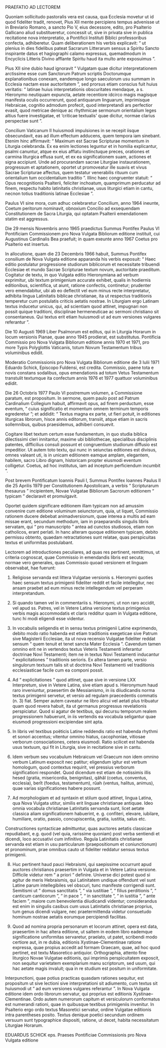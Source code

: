 PRAEFATIO AD LECTOREM

Quoniam sollicitudo pastoralis vera est causa, qua Ecclesia movetur ut id quod fideliter tradit, renovet, Pius XII mente percipiens tempus advenisse ut in Breviario Romano, a sancto Pio V, eius decessore, edito, pro Psalterio Gallicano aliud substitueretur, concessit ut, sive in privata sive in publica recitatione nova interpretatio, a Pontificii Instituti Biblici professoribus confecta, adhiberetur. Quam deliberationem his verbis explicavit: “ ut plenius in dies fidelibus pateat Sacrarum Litterarum sensus a Spiritu Sancto inspirante datus et hagiographi calamo expressus, quemadmodum in Encyclicis Litteris Divino afflante Spiritu haud ita multo ante exposuimus ”.

Pius XII sine dubio haud ignoravit “ Vulgatam quae dicitur interpretationem arctissime esse cum Sanctorum Patrum scriptis Doctorumque explanationibus conexam, eandemque longo saeculorum usu summam in Ecclesia nactam esse auctoritatem ”, sed prorsus etiam conscius fuit huius veritatis: “ latinae huius interpretationis obscuritates mendaque, a s. Hieronymo neutiquam expuncta, aetate recentiore idcirco magis magisque manifesta oculis occurrerunt, quod antiquarum linguarum, imprimisque Hebraicae, cognitio admodum profecit, quod interpretandi ars perfectior evasit, quod metricae denique ac rhythmicae sermonum orientalium leges altius fuere investigatae, et ‘criticae textualis' quae dicitur, normae clarius perspectae sunt ”.

Concilium Vaticanum II huiusmodi impulsiones in se recepit iisque obsecundavit, eas ad illum effectum adducens, quem tempora iam sinebant. Etenim hinc affirmavit: “ Maximum est Sacrae Scripturae momentum in Liturgia celebranda. Ex ea enim lectiones leguntur et in homilia explicantur, psalmi canuntur, atque ex eius afflatu instinctuque preces, orationes et carmina liturgica effusa sunt, et ex ea significationem suam, actiones et signa accipiunt. Unde ad procurandam sacrae Liturgiae instaurationem, progressum et aptationem, oportet ut promoveatur ille suavis et vivus Sacrae Scripturae affectus, quem testatur venerabilis rituum cum orientalium tum occidentalium traditio ”. Illinc haec congruenter statuit: “ Opus recognitionis Psalterii, feliciter inchoatum, quamprimum perducatur ad finem, respectu habito latinitatis christianae, usus liturgici etiam in cantu, necnon totius traditionis latinae Ecclesiae ”.

Paulus VI sine mora, cum adhuc celebraretur Concilium, anno 1964 ineunte, Coetum peritorum nominavit, obnoxium Concilio ad exsequendam Constitutionem de Sacra Liturgia, qui optatam Psalterii emendationem statim est aggressus.

Die 29 mensis Novembris anno 1965 praedictus Summus Pontifex Paulus VI Pontificiam Commissionem pro Nova Vulgata Bibliorum editione instituit, cui Augustinus Cardinalis Bea praefuit; in quam exeunte anno 1967 Coetus pro Psalterio est insertus.

In allocutione, quam die 23 Decembris 1966 habuit, Summus Pontifex consilium de Nova Vulgata editione apparanda his verbis exposuit: “ Haec editio postulatur progressione studiorum biblicorum et necessitate tribuendi Ecclesiae et mundo Sacrae Scripturae textum novum, auctoritate praeditum. Cogitatur de textu, in quo Vulgata editio Hieronymiana ad verbum exprimitur, ubi textum primigenium accurate exhibet, qualis in hodiernis editionibus, scientifica, ut aiunt, ratione confectis, continetur; prudenter vero emendabitur, ubi ab eo deflectit vel eum minus recte interpretatur, adhibita lingua Latinitatis biblicae christianae, ita ut respectus traditionis temperetur cum postulatis criticis aetatis nostrae. In Liturgiam ergo Latinam textus inducetur unicus, qui, ad scientiam quod attinet, impugnari non possit quique traditioni, disciplinae hermeneuticae ac sermoni christiano sit consentaneus. Qui textus erit etiam huiusmodi ut ad eum versiones vulgares referantur ”.

Die 10 Augusti 1969 Liber Psalmorum est editus, qui in Liturgia Horarum in locum versionis Pianae, quae anno 1945 prodierat, est substitutus. Pontificia Commissio pro Nova Vulgata Bibliorum editione annis 1970 et 1971, pro more Typis Polyglottis Vaticanis, totum Novum Testamentum tribus voluminibus edidit.

Moderatio Commissionis pro Nova Vulgata Bibliorum editione die 3 Iulii 1971 Eduardo Schick, Episcopo Fuldensi, est credita. Commissio, paene tota e novis constans sodalibus, opus emendationis ad totum Vetus Testamentum transtulit textumque ita confectum annis 1976 et 1977 quattuor voluminibus edidit.

Die 26 Octobris 1977 Paulo VI postremum volumen, a Commissione paratum, est propositum. In sermone, quem paulo post ad Patrum Cardinalium Collegium habuit, affirmavit opus, ad finem perductum, esse eventum, “ cuius significatio et momentum omnem terminum temporis egrederetur ”; et addidit: “ Textus magna ex parte, ut fieri potuit, in editiones liturgicas librorum, hisce annis editorum, transiit, atque etiam in sacris sollemnibus, quibus praesidemus, adhiberi consuevit.

Cogitare libet textum certum esse fundamentum, in quo studia biblica dilectissimi cleri innitantur, maxime ubi bibliothecae, specialibus disciplinis patentes, difficilius consuli possunt et congruentium studiorum diffusio est impeditior. Ut autem toto textu, qui nunc in seiunctas editiones est divisus, omnes valeant uti, is in unicam editionem eamque amplam, elegantem, habilem, sacro Libro dignam, historicam propter eiusmodi eventum colligetur. Coetus, ad hoc institutus, iam ad inceptum perficiendum incumbit ”.

Post brevem Pontificatum Ioannis Pauli I, Summus Pontifex Ioannes Paulus II die 25 Aprilis 1979 per Constitutionem Apostolicam, a verbis “ Scripturarum thesaurus ” incipientem, Novae Vulgatae Bibliorum Sacrorum editionem “ typicam ” declaravit et promulgavit.

Oportet quidem significare editionem illam typicam non ad amussim convenire cum editione voluminum seiunctorum, quia, ut liquet, Commissio rationem ducere debebat animadversionum, quae interea a multis ad eam missae erant, secundum methodum, iam in praeparandis singulis libris servatam, qui “ pro manuscripto ” antea ad cunctos studiosos, etiam non catholicos, erant perlati.
In hanc alteram quoque editionem typicam, debito permissu obtento, quaedam retractationes sunt relatae, quas perspicuitas textus et uniformitas postulabant.

Lectorem ad introductiones peculiares, ad quas res pertinent, remittimus, ut criteria cognoscat, quae Commissio in emendandis libris est secuta; normae vero generales, quas Commissio quoad versionem et linguam observabat, hae fuerunt:

1. Religiose servanda est littera Vulgatae versionis s. Hieronymi quoties haec sensum textus primigenii fideliter reddit et facile intellegitur, nec ansam praebet ad eum minus recte intellegendum vel perperam interpretandum.

2. Si quando tamen vel in commentariis s. Hieronymi, ut non raro accidit, vel apud ss. Patres, vel in Vetere Latina versione textus primigenius verbis magis accommodatis et claris redditur quam in Vulgata editione, tunc hi modi eligendi esse videntur.

3. In vocabulis seligendis et in sensu textus primigenii Latine exprimendo, debito modo ratio habenda est etiam traditionis exegeticae sive Patrum sive Magisterii Ecclesiae, ita ut nova recensio Vulgatae fideliter reddat sensum “ quem tenuit et tenet sancta Mater Ecclesia ”. Cavendum tamen omnino erit ne in vertendos textus Veteris Testamenti inferantur doctrinae Novi Testamenti; item ne in textus Novi Testamenti inducantur “ explicitationes ” traditionis serioris. Ex altera tamen parte, versio singulorum textuum talis sit ut doctrina Novi Testamenti vel traditionis ecclesiasticae facile cum ea componi possit.

4. Ad “ explicitationes ” quod attinet, quae sive in versione LXX Interpretum, sive in Vetere Latina, sive etiam apud s. Hieronymum haud raro inveniuntur, praesertim de Messianismo, in iis diiudicandis norma textus primigenii servetur, et versio ad regulam praecedentis commatis (n. 3) fiat. Semper autem caveatur ne libro alicui vel aetati plus tribuatur quam quod revera habuit, ita ut germanus progressus revelationis perspiciatur. Quod si agatur de textibus, qui decursu temporum realem progressionem habuerunt, in iis vertendis ea vocabula seligantur quae eiusmodi progressioni excipiendae sint apta.

5. In libris vel textibus poëticis Latine reddendis ratio est habenda rhythmi et sonori accentus; vitentur omnino hiatus, cacophoniae, vitiosae verborum consociationes, cetera eiusmodi. Ratio scilicet est habenda usus textuum, qui fit in Liturgia, sive in recitatione sive in cantu.

6. Idem verbum seu vocabulum Hebraicum vel Graecum non idem omnino verbum Latinum exposcit nec patitur; eligendum igitur est verbum homologum, quod contextus requirit, vel pressius verborum significationi respondet. Quod dicendum est etiam de notissimis illis hesed (gratia, misericordia, benignitas), qâhâl (coetus, conventus, ecclesia), berît (foedus, testamentum), rûah (ventus, halitus, animus), quae varias significationes habere possunt.

7. Ad morphologiam et ad syntaxin et stilum quod attinet, lingua Latina, qua Nova Vulgata utitur, similis erit linguae christianae antiquae. Ideo omnia vocabula christianae Latinitatis servanda sunt, licet aetate classica aliam significationem habuerint, e. g. confiteri, elevare, iubilare, humiliare, oratio, passio, concupiscentia, gratia, iustitia, salus etc.

Constructiones syntacticae admittuntur, quas auctores aetatis classicae repudiabant, e.g. quod (vel quia, rarissime quoniam) post verba sentiendi et dicendi, loco accusativi cum infinitivo. Regula Latinitatis christianae servanda est etiam in usu particularum (praepositionum et coniunctionum) et pronominum, prae omnibus cauto ut fideliter reddatur sensus textus primigenii.

8. Huc pertinent haud pauci Hebraismi, qui saepissime occurrunt apud auctores christianos praesertim in Vulgata et in Vetere Latina versione. Difficile videtur rem “ a priori “ definire. Universe dici potest quod si agitur de meris Hebraismis, qui Latinitatem undique offendunt vel sunt Latine parum intellegibiles vel obscuri, tunc manifeste corrigendi sunt. Semitismi ut “ domus sanctitatis ”, “ via iustitiae ”, “ filius perditionis ”, “ canticum canticorum ”, “ in pace ”, “ in sanctitate ”, “ in iustitia ”, “ ante faciem ”, maiore cum benevolentia diiudicandi videntur; considerandus est enim in singulis casibus cum usus Latinitatis christianae proprius, tum genus dicendi vulgare, nec praetermittenda videtur consuetudo hominum nostrae aetatis eorumque percipiendi facilitas.

9. Quod ad nomina propria personarum et locorum attinet, opera est data, praesertim in hac altera editione, ut saltem in eodem libro eademque significatione uniformitas servaretur, praelato, ut patet, scribendi modo certiore aut, in re dubia, editionis Xystinae–Clementinae ratione expressa, quae propius accedit ad formam Graecam, quae, ad hoc quod pertinet, est textu Masoretico antiquior.
Orthographia, attento fine liturgico Novae Vulgatae editionis, qui imprimis perspicuitatem exposcit, non sequitur varietatem exemplarium manu scriptorum, sed usum, qui hac aetate magis invaluit; qua in re studium est positum in uniformitate.

Interpunctioni, quae potius practicas quasdam rationes sequitur, est propositum ut sive lectioni sive interpretationi sit adiumento, cum textus sit huiusmodi ut “ ad eum versiones vulgares referantur ”.
In Nova Vulgata editione idem ordo librorum servatur, qui proprius est editionis Xystinae–Clementinae. Ordo autem numerorum capitum et versiculorurn conformatus est numerandi rationi, quae in quibusque textibus primigeniis invenitur. In Psalterio ergo ordo textus Masoretici servatur, ordine Vulgatae editionis intra parentheses posito.
Textus denique poetici secundum ordinem versuum sunt typographice dispositi, ratione, ut decet, habita necessitatum Liturgiae Horarum.

EDUARDUS SCHICK eps.
Praeses Pontificiae Commissionis
pro Nova Vulgata editione
